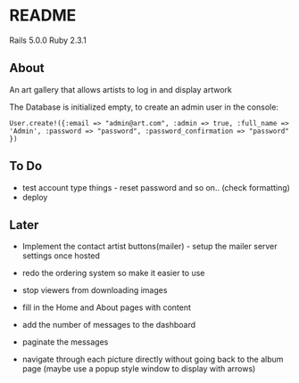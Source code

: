 # README

Rails 5.0.0
Ruby 2.3.1


## About

An art gallery that allows artists to log in and display artwork

The Database is initialized empty, to create an admin user in the console:

`User.create!({:email => "admin@art.com", :admin => true, :full_name => 'Admin', :password => "password", :password_confirmation => "password" })`


## To Do

- test account type things - reset password and so on.. (check formatting)
- deploy


## Later

- Implement the contact artist buttons(mailer) - setup the mailer server settings once hosted


- redo the ordering system so make it easier to use
- stop viewers from downloading images
- fill in the Home and About pages with content
- add the number of messages to the dashboard
- paginate the messages
- navigate through each picture directly without going back to the album page (maybe use a popup style window to display with arrows)
